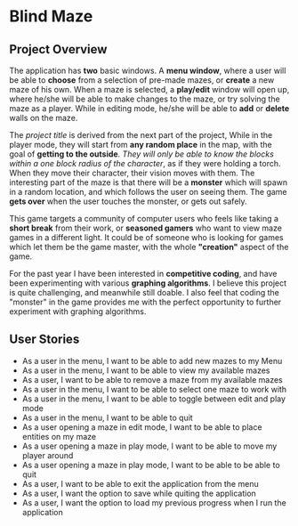 # Blind Maze

## Project Overview

The application has **two** basic windows. A **menu window**, where a user will be able to **choose** from a 
selection of pre-made mazes, or **create** a new maze of his own. When a maze is selected, a **play/edit** window will
open up, where he/she will be able to make changes to the maze, or try solving the maze as a player. While in editing 
mode, he/she will be able to **add** or **delete** walls on the maze. 

The _project title_ is derived from the next part of the project, While in the player mode, they will start from
**any random place** in the map, with the goal of **getting to the outside**. 
_They will only be able to know the blocks within a one block radius of the character_, as if they were holding a torch.
When they move their character, their vision moves with them. The interesting part of the maze is that there will be a 
**monster** which will spawn in a random location, and which follows the user on seeing them. The game **gets over** 
when the user touches the monster, or gets out safely.

This game targets a community of computer users who feels like taking a **short break** from their work, or 
**seasoned gamers** who want to view maze games in a different light. It could be of someone who is looking for games 
which let them be the game master, with the whole **"creation"** aspect of the game.

For the past year I have been interested in **competitive coding**, and have been experimenting with various 
**graphing algorithms**. I believe this project is quite challenging, and meanwhile still doable. I also feel that
coding the "monster" in the game provides me with the perfect opportunity to further experiment with graphing 
algorithms. 

## User Stories

- As a user in the menu, I want to be able to add new mazes to my Menu
- As a user in the menu, I want to be able to view my available mazes 
- As a user, I want to be able to remove a maze from my available mazes
- As a user in the menu, I want to be able to select one maze to work with
- As a user in the menu, I want to be able to toggle between edit and play mode
- As a user in the menu, I want to be able to quit
- As a user opening a maze in edit mode, I want to be able to place entities on my maze
- As a user opening a maze in play mode, I want to be able to move my player around
- As a user opening a maze in play mode, I want to be able to be able to quit
- As a user, I want to be able to exit the application from the menu
- As a user, I want the option to save while quiting the application
- As a user, I want the option to load my previous progress when I run the application